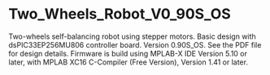 # Two_Wheels_Robot_V0_90S_OS
Two-wheels self-balancing robot using stepper motors.  Basic design with dsPIC33EP256MU806 controller board. Version 0.90S_OS.  See the PDF file for design details.
Firmware is build using MPLAB-X IDE Version 5.10 or later, with MPLAB XC16 C-Compiler (Free Version), Version 1.41 or later.
